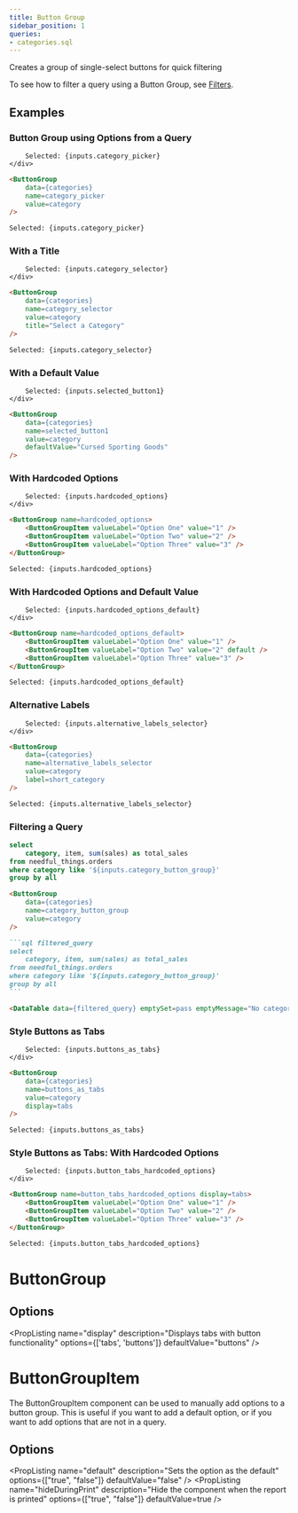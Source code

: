 ```yaml
---
title: Button Group
sidebar_position: 1
queries:
- categories.sql
---
```


Creates a group of single-select buttons for quick filtering

To see how to filter a query using a Button Group, see [Filters](/core-concepts/filters).


## Examples

### Button Group using Options from a Query

<DocTab>
    <div slot='preview'>
        <ButtonGroup 
            data={categories} 
            name=category_picker 
            value=category
        />

        Selected: {inputs.category_picker}
    </div>

```markdown
<ButtonGroup 
    data={categories} 
    name=category_picker 
    value=category
/>

Selected: {inputs.category_picker}
```
</DocTab>


### With a Title

<DocTab>
    <div slot='preview'>
        <ButtonGroup 
            data={categories} 
            name=category_selector 
            value=category
            title="Select a Category"
        />

        Selected: {inputs.category_selector}
    </div>

```markdown
<ButtonGroup 
    data={categories} 
    name=category_selector 
    value=category
    title="Select a Category"
/>

Selected: {inputs.category_selector}
```
</DocTab>

### With a Default Value

<DocTab>
    <div slot='preview'>
        <ButtonGroup
            data={categories}
            name=selected_button1
            value=category
            defaultValue="Cursed Sporting Goods"
        />

        Selected: {inputs.selected_button1}
    </div>

````markdown
<ButtonGroup
    data={categories}
    name=selected_button1
    value=category
    defaultValue="Cursed Sporting Goods"
/>
````
</DocTab>

### With Hardcoded Options

<DocTab>
    <div slot='preview'>
        <ButtonGroup name=hardcoded_options>
            <ButtonGroupItem valueLabel="Option One" value="1" />
            <ButtonGroupItem valueLabel="Option Two" value="2" />
            <ButtonGroupItem valueLabel="Option Three" value="3" />
        </ButtonGroup>

        Selected: {inputs.hardcoded_options}
    </div>

````markdown
<ButtonGroup name=hardcoded_options>
    <ButtonGroupItem valueLabel="Option One" value="1" />
    <ButtonGroupItem valueLabel="Option Two" value="2" />
    <ButtonGroupItem valueLabel="Option Three" value="3" />
</ButtonGroup>

Selected: {inputs.hardcoded_options}
````
</DocTab>

### With Hardcoded Options and Default Value

<DocTab>
    <div slot='preview'>
        <ButtonGroup name=hardcoded_options_default>
            <ButtonGroupItem valueLabel="Option One" value="1" />
            <ButtonGroupItem valueLabel="Option Two" value="2" default />
            <ButtonGroupItem valueLabel="Option Three" value="3" />
        </ButtonGroup>

        Selected: {inputs.hardcoded_options_default}
    </div>

````markdown
<ButtonGroup name=hardcoded_options_default>
    <ButtonGroupItem valueLabel="Option One" value="1" />
    <ButtonGroupItem valueLabel="Option Two" value="2" default />
    <ButtonGroupItem valueLabel="Option Three" value="3" />
</ButtonGroup>

Selected: {inputs.hardcoded_options_default}
````
</DocTab>

### Alternative Labels

<DocTab>
    <div slot='preview'>
        <ButtonGroup
            data={categories} 
            name=alternative_labels_selector
            value=category
            label=short_category
        />

        Selected: {inputs.alternative_labels_selector}
    </div>

````markdown
<ButtonGroup
    data={categories} 
    name=alternative_labels_selector
    value=category
    label=short_category
/>

Selected: {inputs.alternative_labels_selector}
````
</DocTab>


### Filtering a Query

```sql filtered_query
select 
    category, item, sum(sales) as total_sales
from needful_things.orders
where category like '${inputs.category_button_group}'
group by all
```

<DocTab>
    <div slot='preview'>
        <ButtonGroup
            data={categories} 
            name=category_button_group
            value=category
        />
        <DataTable data={filtered_query} emptySet=pass emptyMessage="No category selected"/>
    </div>

````markdown
<ButtonGroup
    data={categories} 
    name=category_button_group
    value=category
/>

```sql filtered_query
select 
    category, item, sum(sales) as total_sales
from needful_things.orders
where category like '${inputs.category_button_group}'
group by all
```

<DataTable data={filtered_query} emptySet=pass emptyMessage="No category selected"/>
````
</DocTab>


### Style Buttons as Tabs

<DocTab>
    <div slot='preview'>
        <ButtonGroup 
            data={categories} 
            name=buttons_as_tabs
            value=category
            display=tabs
        />

        Selected: {inputs.buttons_as_tabs}
    </div>

```markdown
<ButtonGroup 
    data={categories} 
    name=buttons_as_tabs 
    value=category
    display=tabs
/>

Selected: {inputs.buttons_as_tabs}
```
</DocTab>

### Style Buttons as Tabs: With Hardcoded Options

<DocTab>
    <div slot='preview'>
        <ButtonGroup name=button_tabs_hardcoded_options display=tabs>
            <ButtonGroupItem valueLabel="Option One" value="1" />
            <ButtonGroupItem valueLabel="Option Two" value="2" />
            <ButtonGroupItem valueLabel="Option Three" value="3" />
        </ButtonGroup>

        Selected: {inputs.button_tabs_hardcoded_options}
    </div>

````markdown
<ButtonGroup name=button_tabs_hardcoded_options display=tabs>
    <ButtonGroupItem valueLabel="Option One" value="1" />
    <ButtonGroupItem valueLabel="Option Two" value="2" />
    <ButtonGroupItem valueLabel="Option Three" value="3" />
</ButtonGroup>

Selected: {inputs.button_tabs_hardcoded_options}
````
</DocTab>

# ButtonGroup

## Options

<PropListing 
    name="name"
    description="Name of the button group, used to reference the selected value elsewhere as {`{inputs.name}`}"
    required=true
/>
<PropListing 
    name="preset"
    description="Preset values to use"
    options="dates"
/>
<PropListing 
    name="data"
    description="Query name, wrapped in curly braces"
    options="query name"
/>
<PropListing 
    name="value"
    description="Column name from the query containing values to pick from"
    options="column name"
/>
<PropListing 
    name="label"
    description="Column name from the query containing labels to display instead of the values (e.g., you may want to have the drop-down use `customer_id` as the value, but show `customer_name` to your users)"
    options="column name"
    defaultValue="Uses the column in value"
/>
<PropListing 
    name="title"
    description="Title to display above the button group"
    options="string"
/>
<PropListing 
    name="defaultValue"
    description="Sets initial active button and current value"
    options="value from button group, e.g. 'Cursed Sporting Goods'"
/>
<PropListing 
    name="order"
    description="Column to sort options by"
    options="column name"
    defaultValue="Uses the same order as the query in `data`"
/>
<PropListing 
    name="where"
    description="SQL where fragment to filter options by (e.g., where sales > 40000)"
    options="SQL where clause"
/>
<PropListing 
    name="display"
    description="Displays tabs with button functionality"
    options={['tabs', 'buttons']}
    defaultValue="buttons"
/>

# ButtonGroupItem

The ButtonGroupItem component can be used to manually add options to a button group. This is useful if you want to add a default option, or if you want to add options that are not in a query.

## Options

<PropListing 
    name="value"
    description="Value to use when the option is selected"
    required=true
/>
<PropListing 
    name="valueLabel"
    description="Label to display for the option in the dropdown"
    options="string"
    defaultValue="Uses value"
/>
<PropListing 
    name="default"
    description="Sets the option as the default"
    options={["true", "false"]}
    defaultValue="false"
/>
<PropListing 
    name="hideDuringPrint"
    description="Hide the component when the report is printed"
    options={["true", "false"]}
    defaultValue=true
/>
